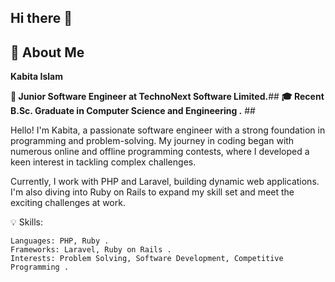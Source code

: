 ## Hi there 👋
## 🌟 About Me
**Kabita Islam**

**🚀 Junior Software Engineer at TechnoNext Software Limited.**##
**🎓 Recent B.Sc. Graduate in Computer Science and Engineering .** ##


Hello! I'm Kabita, a passionate software engineer with a strong foundation in programming and problem-solving. My journey in coding began with numerous online and offline programming contests, where I developed a keen interest in tackling complex challenges. 

Currently, I work with PHP and Laravel, building dynamic web applications. I'm also diving into Ruby on Rails to expand my skill set and meet the exciting challenges at work. 

💡 Skills:  

    Languages: PHP, Ruby .
    Frameworks: Laravel, Ruby on Rails .
    Interests: Problem Solving, Software Development, Competitive Programming .

